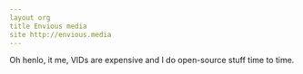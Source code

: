 ```yaml
---
layout org
title Envious media
site http://envious.media
---
```

Oh henlo, it me, VIDs are expensive and I do open-source stuff time to time.